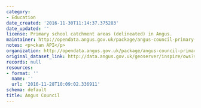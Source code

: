 ```yaml
---
category:
- Education
date_created: '2016-11-30T11:14:37.375283'
date_updated: ''
license: Primary school catchment areas (delineated) in Angus.
maintainer: http://opendata.angus.gov.uk/package/angus-council-primary-school-catchment-areas
notes: <p>ckan API</p>
organization: http://opendata.angus.gov.uk/package/angus-council-primary-school-catchment-areas
original_dataset_link: http://data.angus.gov.uk/geoserver/inspire/ows?service=WFS&version=1.0.0&request=GetFeature&typeName=inspire:edn_pri_schcatchment&outputFormat=application%2Fjson&srsName=EPSG:3857
records: null
resources:
- format: ''
  name: ''
  url: '2016-11-28T10:09:02.336911'
schema: default
title: Angus Council
---
```


